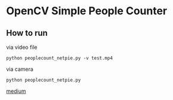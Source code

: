 # OpenCV Simple People Counter

## How to run

via video file

`python peoplecount_netpie.py -v test.mp4`

via camera

`python peoplecount_netpie.py`

[medium](https://medium.com/@kewinrueangraklikhit/การนับคน-เข้า-ออก-ประตู-ด้วย-raspberry-pi-7903c9478c50)
